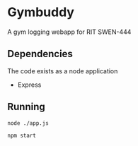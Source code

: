 # Gymbuddy

A gym logging webapp for RIT SWEN-444



## Dependencies

The code exists as a node application

- Express



## Running

`node ./app.js`

`npm start`
